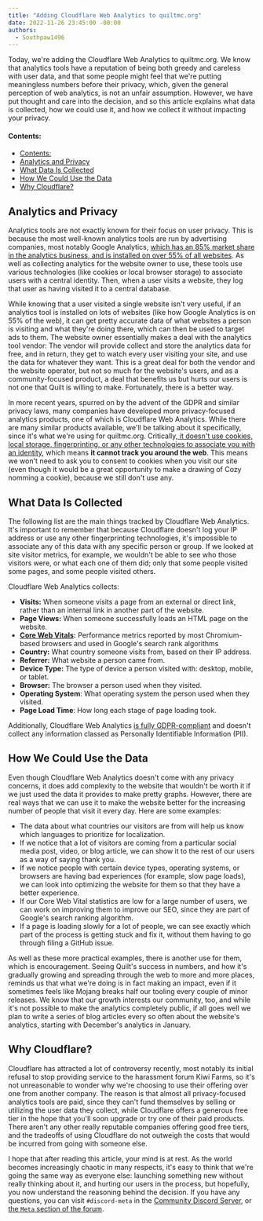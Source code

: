 ```yaml
---
title: "Adding Cloudflare Web Analytics to quiltmc.org"
date: 2022-11-26 23:45:00 -00:00
authors:
  - Southpaw1496
---
```

Today, we're adding the Cloudflare Web Analytics to quiltmc.org. We know that analytics tools have a reputation of being both greedy and careless with user data, and that some people might feel that we're putting meaningless numbers before their privacy, which, given the general perception of web analytics, is not an unfair assumption. However, we have put thought and care into the decision, and so this article explains what data is collected, how we could use it, and how we collect it without impacting your privacy.

<!-- MORE -->

#### Contents:
- [Contents:](#contents)
- [Analytics and Privacy](#analytics-and-privacy)
- [What Data Is Collected](#what-data-is-collected)
- [How We Could Use the Data](#how-we-could-use-the-data)
- [Why Cloudflare?](#why-cloudflare)


## Analytics and Privacy
Analytics tools are not exactly known for their focus on user privacy. This is because the most well-known analytics tools are run by advertising companies, most notably Google Analytics, [which has an 85% market share in the analytics business, and is installed on over 55% of all websites](https://w3techs.com/technologies/overview/traffic_analysis). As well as collecting analytics for the website owner to use, these tools use various technologies (like cookies or local browser storage) to associate users with a central identity. Then, when a user visits a website, they log that user as having visited it to a central database. 

While knowing that a user visited a single website isn't very useful, if an analytics tool is installed on lots of websites (like how Google Analytics is on 55% of the web), it can get pretty accurate data of what websites a person is visiting and what they're doing there, which can then be used to target ads to them. The website owner essentially makes a deal with the analytics tool vendor: The vendor will provide collect and store the analytics data for free, and in return, they get to watch every user visiting your site, and use the data for whatever they want. This is a great deal for both the vendor and the website operator, but not so much for the website's users, and as a community-focused product, a deal that benefits us but hurts our users is not one that Quilt is willing to make. Fortunately, there is a better way.

In more recent years, spurred on by the advent of the GDPR and similar privacy laws, many companies have developed more privacy-focused analytics products, one of which is Cloudflare Web Analytics. While there are many similar products available, we'll be talking about it specifically, since it's what we're using for quiltmc.org. Critically,[ it doesn't use cookies, local storage, fingerprinting, or any other technologies to associate you with an identity](https://www.cloudflare.com/en-gb/web-analytics/), which means **it cannot track you around the web**. This means we won't need to ask you to consent to cookies when you visit our site (even though it would be a great opportunity to make a drawing of Cozy nomming a cookie), because we still don't use any.

## What Data Is Collected
The following list are the main things tracked by Cloudflare Web Analytics. It's important to remember that because Cloudflare doesn't log your IP address or use any other fingerprinting technologies, it's impossible to associate any of this data with any specific person or group. If we looked at site visitor metrics, for example, we wouldn't be able to see who those visitors were, or what each one of them did; only that some people visited some pages, and some people visited others.

Cloudflare Web Analytics collects:
- **Visits:** When someone visits a page from an external or direct link, rather than an internal link in another part of the website.
- **Page Views:** When someone successfully loads an HTML page on the website.
- **[Core Web Vitals](https://www.cloudflare.com/en-gb/learning/performance/what-are-core-web-vitals/):** Performance metrics reported by most Chromium-based browsers and used in Google's search rank algorithms
- **Country:** What country someone visits from, based on their IP address.
- **Referrer:** What website a person came from.
- **Device Type:** The type of device a person visited with: desktop, mobile, or tablet.
- **Browser:** The browser a person used when they visited.
- **Operating System**: What operating system the person used when they visited.
- **Page Load Time**: How long each stage of page loading took.

Additionally, Cloudflare Web Analytics [is fully GDPR-compliant](https://www.cloudflare.com/en-gb/gdpr/introduction/) and doesn't collect any information classed as Personally Identifiable Information (PII).

## How We Could Use the Data
Even though Cloudflare Web Analytics doesn't come with any privacy concerns, it does add complexity to the website that wouldn't be worth it if we just used the data it provides to make pretty graphs. However, there are real ways that we can use it to make the website better for the increasing number of people that visit it every day. Here are some examples:
- The data about what countries our visitors are from will help us know which languages to prioritize for localization.
- If we notice that a lot of visitors are coming from a particular social media post, video, or blog article, we can show it to the rest of our users as a way of saying thank you.
- If we notice people with certain device types, operating systems, or browsers are having bad experiences (for example, slow page loads), we can look into optimizing the website for them so that they have a better experience.
- If our Core Web Vital statistics are low for a large number of users, we can work on improving them to improve our SEO, since they are part of Google's search ranking algorithm.
- If a page is loading slowly for a lot of people, we can see exactly which part of the process is getting stuck and fix it, without them having to go through filing a GitHub issue.

As well as these more practical examples, there is another use for them, which is encouragement. Seeing Quilt's success in numbers, and how it's gradually growing and spreading through the web to more and more places, reminds us that what we're doing is in fact making an impact, even if it sometimes feels like Mojang breaks half our tooling every couple of minor releases. We know that our growth interests our community, too, and while it's not possible to make the analytics completely public, if all goes well we plan to write a series of blog articles every so often about the website's analytics, starting with December's analytics in January. 

## Why Cloudflare?
Cloudflare has attracted a lot of controversy recently, most notably its initial refusal to stop providing service to the harassment forum Kiwi Farms, so it's not unreasonable to wonder why we're choosing to use their offering over one from another company. The reason is that almost all privacy-focused analytics tools are paid, since they can't fund themselves by selling or utilizing the user data they collect, while Cloudflare offers a generous free tier in the hope that you'll soon upgrade or try one of their paid products. There aren't any other really reputable companies offering good free tiers, and the tradeoffs of using Cloudflare do not outweigh the costs that would be incurred from going with someone else.

I hope that after reading this article, your mind is at rest. As the world becomes increasingly chaotic in many respects, it's easy to think that we're going the same way as everyone else: launching something new without really thinking about it, and hurting our users in the process, but hopefully, you now understand the reasoning behind the decision. If you have any questions, you can visit `#discord-meta` in the [Community Discord Server](https://discord.quiltmc.org), or [the `Meta` section of the forum](https://forum.quiltmc.org/c/quilt/meta/).
